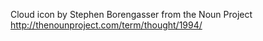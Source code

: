 Cloud icon by Stephen Borengasser from the Noun Project
	http://thenounproject.com/term/thought/1994/